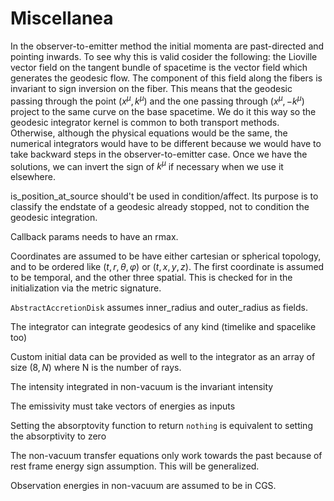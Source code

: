 # Miscellanea

In the observer-to-emitter method the initial momenta are past-directed and pointing inwards. To see why this is valid cosider the following: the Lioville vector field on the tangent bundle of spacetime is the vector field which generates the geodesic flow. The component of this field along the fibers is invariant to sign inversion on the fiber. This means that the geodesic passing through the point $(x^μ,k^μ)$ and the one passing through $(x^μ,-k^μ)$ project to the same curve on the base spacetime. We do it this way so the geodesic integrator kernel is common to both transport methods. Otherwise, although the physical equations would be the same, the numerical integrators would have to be different because we would have to take backward steps in the observer-to-emitter case. Once we have the solutions, we can invert the sign of $k^μ$ if necessary when we use it elsewhere. 

is_position_at_source should't be used in condition/affect. Its purpose is to classify the endstate
of a geodesic already stopped, not to condition the geodesic integration.

Callback params needs to have an rmax.

Coordinates are assumed to be have either cartesian or spherical topology, and to be ordered like
$(t, r, \theta, \varphi)$ or $(t, x, y, z)$. The first coordinate is assumed to be temporal, and the other three spatial. This is checked for in the initialization via the metric signature.

`AbstractAccretionDisk` assumes inner_radius and outer_radius as fields.

The integrator can integrate geodesics of any kind (timelike and spacelike too)

Custom initial data can be provided as well to the integrator as an array of size $(8, N)$ where N is the number of rays.

The intensity integrated in non-vacuum is the invariant intensity

The emissivity must take vectors of energies as inputs

Setting the absorptovity function to return `nothing` is equivalent to setting the absorptivity to zero

The non-vacuum transfer equations only work towards the past because of rest frame energy sign assumption. This will be generalized.

Observation energies in non-vacuum are assumed to be in CGS.